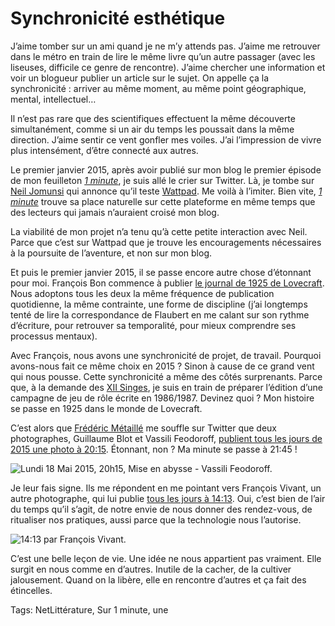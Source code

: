 # Synchronicité esthétique

J’aime tomber sur un ami quand je ne m’y attends pas. J’aime me retrouver dans le métro en train de lire le même livre qu’un autre passager (avec les liseuses, difficile ce genre de rencontre). J’aime chercher une information et voir un blogueur publier un article sur le sujet. On appelle ça la synchronicité : arriver au même moment, au même point géographique, mental, intellectuel…<span id="more-41143"></span>

Il n’est pas rare que des scientifiques effectuent la même découverte simultanément, comme si un air du temps les poussait dans la même direction. J’aime sentir ce vent gonfler mes voiles. J’ai l’impression de vivre plus intensément, d’être connecté aux autres.

Le premier janvier 2015, après avoir publié sur mon blog le premier épisode de mon feuilleton [*1 minute*](http://www.wattpad.com/story/29694130-1-minute), je suis allé le crier sur Twitter. Là, je tombe sur [Neil Jomunsi](http://page42.org/) qui annonce qu’il teste [Wattpad](http://www.wattpad.com/story/29694130-1-minute). Me voilà à l’imiter. Bien vite, [*1 minute*](http://www.wattpad.com/story/29694130-1-minute) trouve sa place naturelle sur cette plateforme en même temps que des lecteurs qui jamais n’auraient croisé mon blog.

La viabilité de mon projet n’a tenu qu’à cette petite interaction avec Neil. Parce que c’est sur Wattpad que je trouve les encouragements nécessaires à la poursuite de l’aventure, et non sur mon blog.

Et puis le premier janvier 2015, il se passe encore autre chose d’étonnant pour moi. François Bon commence à publier [le journal de 1925 de Lovecraft](http://thelovecraftmonument.com/spip.php?article146). Nous adoptons tous les deux la même fréquence de publication quotidienne, la même contrainte, une forme de discipline (j’ai longtemps tenté de lire la correspondance de Flaubert en me calant sur son rythme d’écriture, pour retrouver sa temporalité, pour mieux comprendre ses processus mentaux).

Avec François, nous avons une synchronicité de projet, de travail. Pourquoi avons-nous fait ce même choix en 2015 ? Sinon à cause de ce grand vent qui nous pousse. Cette synchronicité a même des côtés surprenants. Parce que, à la demande des [XII Singes](http://www.les12singes.com/), je suis en train de préparer l’édition d’une campagne de jeu de rôle écrite en 1986/1987. Devinez quoi ? Mon histoire se passe en 1925 dans le monde de Lovecraft.

C’est alors que [Frédéric Métaillé](https://twitter.com/FMetailie) me souffle sur Twitter que deux photographes, Guillaume Blot et Vassili Feodoroff, [publient tous les jours de 2015 une photo à 20:15](http://projet20h15.tumblr.com/). Étonnant, non ? Ma minute se passe à 21:45 !

![Lundi 18 Mai 2015, 20h15, Mise en abysse - Vassili Feodoroff.](http://blog.tcrouzet.comhttps://tcrouzet.com/images_tc/2015/05/2015-600x398.jpg)

Je leur fais signe. Ils me répondent en me pointant vers François Vivant, un autre photographe, qui lui publie [tous les jours à 14:13](http://www.14h13.com/). Oui, c’est bien de l’air du temps qu’il s’agit, de notre envie de nous donner des rendez-vous, de ritualiser nos pratiques, aussi parce que la technologie nous l’autorise.

![14:13 par François Vivant.](http://blog.tcrouzet.comhttps://tcrouzet.com/images_tc/2015/05/1413-600x398.jpg)

C’est une belle leçon de vie. Une idée ne nous appartient pas vraiment. Elle surgit en nous comme en d’autres. Inutile de la cacher, de la cultiver jalousement. Quand on la libère, elle en rencontre d’autres et ça fait des étincelles.

Tags: NetLittérature, Sur 1 minute, une